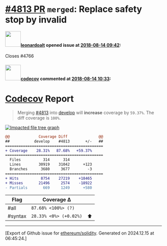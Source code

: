 # [\#4813 PR](https://github.com/ethereum/solidity/pull/4813) `merged`: Replace safety stop by invalid

#### <img src="https://avatars.githubusercontent.com/u/504195?u=ce2facd14af9fd474ebff49f0d44891f56f7500f&v=4" width="50">[leonardoalt](https://github.com/leonardoalt) opened issue at [2018-08-14 09:42](https://github.com/ethereum/solidity/pull/4813):

Closes #4766 

#### <img src="https://avatars.githubusercontent.com/in/254?v=4" width="50">[codecov](https://github.com/apps/codecov) commented at [2018-08-14 10:33](https://github.com/ethereum/solidity/pull/4813#issuecomment-412828136):

# [Codecov](https://codecov.io/gh/ethereum/solidity/pull/4813?src=pr&el=h1) Report
> Merging [#4813](https://codecov.io/gh/ethereum/solidity/pull/4813?src=pr&el=desc) into [develop](https://codecov.io/gh/ethereum/solidity/commit/d01ffd1ad9737a13a7d39e33246d101b36b5cd93?src=pr&el=desc) will **increase** coverage by `59.37%`.
> The diff coverage is `100%`.

[![Impacted file tree graph](https://codecov.io/gh/ethereum/solidity/pull/4813/graphs/tree.svg?width=650&height=150&src=pr&token=87PGzVEwU0)](https://codecov.io/gh/ethereum/solidity/pull/4813?src=pr&el=tree)

```diff
@@             Coverage Diff              @@
##           develop    #4813       +/-   ##
============================================
+ Coverage    28.31%   87.68%   +59.37%     
============================================
  Files          314      314               
  Lines        30919    31042      +123     
  Branches      3680     3677        -3     
============================================
+ Hits          8754    27219    +18465     
+ Misses       21496     2574    -18922     
- Partials       669     1249      +580
```

| Flag | Coverage Δ | |
|---|---|---|
| #all | `87.68% <100%> (?)` | |
| #syntax | `28.33% <0%> (+0.02%)` | :arrow_up: |


-------------------------------------------------------------------------------



[Export of Github issue for [ethereum/solidity](https://github.com/ethereum/solidity). Generated on 2024.12.15 at 06:45:24.]
